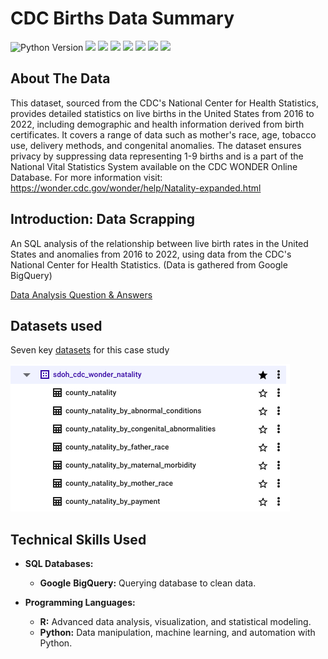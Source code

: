 # CDC Births Data Summary

<p>
  <img src="https://img.shields.io/badge/Python_Version-3.10%2B-blue" title="Python Version">
  <img src="https://img.shields.io/github/last-commit/dsrichard97/otherprojects">
  <img src="https://img.shields.io/badge/Type_of_ML-NLP-orange">
  <img src="https://img.shields.io/badge/STAT-GARCH-red">
  <img src="https://img.shields.io/badge/SQL-Descriptive Statistics-brown">
  <img src="https://img.shields.io/badge/STAT-Time Series-blue">
  <img src="https://img.shields.io/badge/Python-Pandas-green">
  <a href="https://github.com/ellerbrock/open-source-badges/"><img src="https://badges.frapsoft.com/os/v1/open-source.svg?v=103"></a>

  <p>
    
## About The Data

This dataset, sourced from the CDC's National Center for Health Statistics, provides detailed statistics on live births in the United States from 2016 to 2022, including demographic and health information derived from birth certificates. It covers a range of data such as mother's race, age, tobacco use, delivery methods, and congenital anomalies. The dataset ensures privacy by suppressing data representing 1-9 births and is a part of the National Vital Statistics System available on the CDC WONDER Online Database. For more information visit: https://wonder.cdc.gov/wonder/help/Natality-expanded.html


## Introduction: Data Scrapping

An SQL analysis of the relationship between live birth rates in the United States and anomalies from 2016 to 2022, using data from the CDC's National Center for Health Statistics. (Data is gathered from Google BigQuery)

 [Data Analysis Question & Answers](questions_and_answers.md)

## Datasets used
Seven key [datasets](bigquery-public-data.sdoh_cdc_wonder_natality) for this case study

![alt text](picdataset.PNG)



## Technical Skills Used

- **SQL Databases:**
  - **Google** **BigQuery:** Querying database to clean data.

- **Programming Languages:**
  - **R:** Advanced data analysis, visualization, and statistical modeling.
  - **Python:** Data manipulation, machine learning, and automation with Python.




